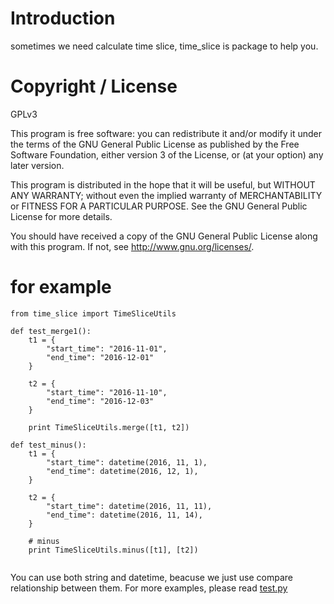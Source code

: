 Introduction
============
sometimes we need calculate time slice, time_slice is package to help you.

Copyright / License
===================

GPLv3

This program is free software: you can redistribute it and/or modify
it under the terms of the GNU General Public License as published by
the Free Software Foundation, either version 3 of the License, or
(at your option) any later version.

This program is distributed in the hope that it will be useful,
but WITHOUT ANY WARRANTY; without even the implied warranty of
MERCHANTABILITY or FITNESS FOR A PARTICULAR PURPOSE.  See the
GNU General Public License for more details.

You should have received a copy of the GNU General Public License
along with this program.  If not, see <http://www.gnu.org/licenses/>.

for example
===================
```
from time_slice import TimeSliceUtils

def test_merge1():
    t1 = {
        "start_time": "2016-11-01",
        "end_time": "2016-12-01"
    }

    t2 = {
        "start_time": "2016-11-10",
        "end_time": "2016-12-03"
    }

    print TimeSliceUtils.merge([t1, t2])
    
def test_minus():
    t1 = {
        "start_time": datetime(2016, 11, 1),
        "end_time": datetime(2016, 12, 1),
    }

    t2 = {
        "start_time": datetime(2016, 11, 11),
        "end_time": datetime(2016, 11, 14),
    }

    # minus
    print TimeSliceUtils.minus([t1], [t2])
    
```
You can use both string and datetime, beacuse we just use compare relationship between them. 
For more examples, please read [test.py] 

[test.py]: https://github.com/vearne/time_slice/blob/master/test/test.py 


